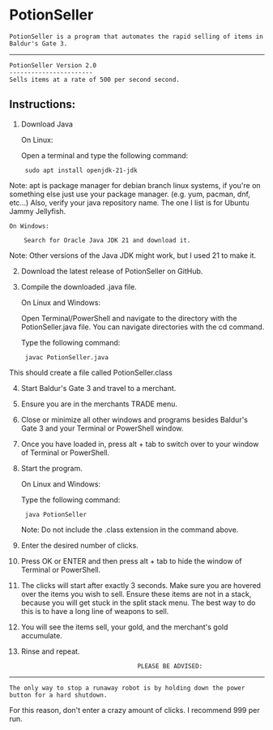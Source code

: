 # PotionSeller 

	PotionSeller is a program that automates the rapid selling of items in Baldur's Gate 3.
----------------------------------------------------------------------------------------------------		

	PotionSeller Version 2.0
	-----------------------
	Sells items at a rate of 500 per second second.


Instructions:
------------------------------------------------------------------------------------------
1. Download Java

	On Linux:
		
	Open a terminal and type the following command:

		sudo apt install openjdk-21-jdk
	
Note: apt is package manager for debian branch linux systems,
if you're on something else just use your package manager. (e.g. yum, pacman, dnf, etc...)
Also, verify your java repository name. The one I list is for Ubuntu Jammy Jellyfish.

	On Windows:

		Search for Oracle Java JDK 21 and download it.

Note: Other versions of the Java JDK might work, but I used 21 to make it.


2. Download the latest release of PotionSeller on GitHub.


3. Compile the downloaded .java file.

	On Linux and Windows:

	Open Terminal/PowerShell and navigate to the directory with the PotionSeller.java file. 
	You can navigate directories with the cd command.

	Type the following command:

		javac PotionSeller.java

This should create a file called PotionSeller.class


4. Start Baldur's Gate 3 and travel to a merchant.


5. Ensure you are in the merchants TRADE menu.


6. Close or minimize all other windows and programs besides Baldur's Gate 3 and your Terminal or PowerShell window.


7. Once you have loaded in, press alt + tab to switch over to your window of Terminal or PowerShell. 


8. Start the program.

	On Linux and Windows:

	Type the following command:

		java PotionSeller

	Note: Do not include the .class extension in the command above.


9. Enter the desired number of clicks. 


10. Press OK or ENTER and then press alt + tab to hide the window of Terminal or PowerShell.


11. The clicks will start after exactly 3 seconds. Make sure you are hovered over the items you wish to sell.
Ensure these items are not in a stack, because you will get stuck in the split stack menu. The best way to 
do this is to have a long line of weapons to sell.


12. You will see the items sell, your gold, and the merchant's gold accumulate.


13. Rinse and repeat.


										PLEASE BE ADVISED:
---------------------------------------------------------------------------------------------------
	The only way to stop a runaway robot is by holding down the power button for a hard shutdown.
For this reason, don't enter a crazy amount of clicks. I recommend 999 per run.

